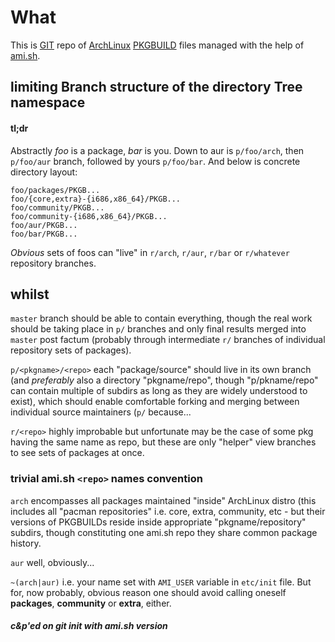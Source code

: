 # What

This is [GIT](http://git-scm.com/) repo of [ArchLinux](http://archlinux.org/)
[PKGBUILD](https://wiki.archlinux.org/index.php/PKGBUILD) files managed with
the help of [ami.sh](https://github.com/ypb/ami.sh).

## limiting Branch structure of the directory Tree namespace

#### tl;dr

Abstractly *foo* is a package, *bar* is you. Down to aur is `p/foo/arch`, then
`p/foo/aur` branch, followed by yours `p/foo/bar`. And below is concrete
directory layout:

	foo/packages/PKGB...
	foo/{core,extra}-{i686,x86_64}/PKGB...
	foo/community/PKGB...
	foo/community-{i686,x86_64}/PKGB...
	foo/aur/PKGB...
	foo/bar/PKGB...

_Obvious_ sets of foos can "live" in `r/arch`, `r/aur`, `r/bar` or `r/whatever`
repository branches.

## whilst

`master` branch should be able to contain everything, though the real work
should be taking place in `p/` branches and only final results merged into
`master` post factum (probably through intermediate `r/` branches of
individual repository sets of packages).

`p/<pkgname>/<repo>` each "package/source" should live in its own branch
(and *preferably* also a directory "pkgname/repo", though "p/pkname/repo"
can contain multiple of subdirs as long as they are widely understood
to exist), which should enable comfortable forking and merging between
individual source maintainers (`p/` because...

`r/<repo>` highly improbable but unfortunate may be the case of some pkg
having the same name as repo, but these are only "helper" view branches to see
sets of packages at once.

### trivial ami.sh `<repo>` names convention

`arch` encompasses all packages maintained "inside" ArchLinux distro (this
includes all "pacman repositories" i.e. core, extra, community, etc - but
their versions of PKGBUILDs reside inside appropriate "pkgname/repository"
subdirs, though constituting one ami.sh repo they share common package history.

`aur` well, obviously...

`~(arch|aur)` i.e. your name set with `AMI_USER` variable in `etc/init` file.
But for, now probably, obvious reason one should avoid calling oneself
**packages**, **community** or **extra**, either.


##### c&p'ed on *git init* with *ami.sh* version 
